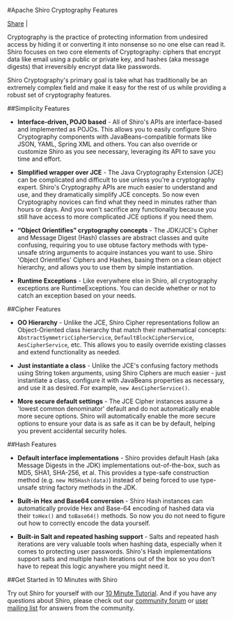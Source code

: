 <a name="CryptographyFeatures-ApacheShiroCryptographyFeatures"></a>
#Apache Shiro Cryptography Features

<div class="addthis_toolbox addthis_default_style">
    <a class="addthis_button_compact" href="http://www.addthis.com/bookmark.php?v=250&amp;pubid=ra-4d66ef016022c3bd">Share</a>
    <span class="addthis_separator">|</span>
    <a class="addthis_button_preferred_1"></a>
    <a class="addthis_button_preferred_2"></a>
    <a class="addthis_button_preferred_3"></a>
    <a class="addthis_button_preferred_4"></a>
</div>
<script type="text/javascript">var addthis_config = {"data_track_clickback":true};</script>
<script type="text/javascript" src="http://s7.addthis.com/js/250/addthis_widget.js#pubid=ra-4d66ef016022c3bd"></script>


Cryptography is the practice of protecting information from undesired access by hiding it or converting it into nonsense so no one else can read it. Shiro focuses on two core elements of Cryptography: ciphers that encrypt data like email using a public or private key, and hashes (aka message digests) that irreversibly encrypt data like passwords.

Shiro Cryptography's primary goal is take what has traditionally be an extremely complex field and make it easy for the rest of us while providing a robust set of cryptography features.

<a name="CryptographyFeatures-SimplicityFeatures"></a>
##Simplicity Features

*   **Interface-driven, POJO based** - All of Shiro's APIs are interface-based and implemented as POJOs. This allows you to easily configure Shiro Cryptography components with JavaBeans-compatible formats like JSON, YAML, Spring XML and others. You can also override or customize Shiro as you see necessary, leveraging its API to save you time and effort.

*   **Simplified wrapper over JCE** - The Java Cryptography Extension (JCE) can be complicated and difficult to use unless you're a cryptography expert. Shiro's Cryptography APIs are much easier to understand and use, and they dramatically simplify JCE concepts. So now even Cryptography novices can find what they need in minutes rather than hours or days. And you won't sacrifice any functionality because you still have access to more complicated JCE options if you need them.

*   **“Object Orientifies” cryptography concepts** - The JDK/JCE's Cipher and Message Digest (Hash) classes are abstract classes and quite confusing, requiring you to use obtuse factory methods with type-unsafe string arguments to acquire instances you want to use. Shiro 'Object Orientifies' Ciphers and Hashes, basing them on a clean object hierarchy, and allows you to use them by simple instantiation.

*   **Runtime Exceptions** - Like everywhere else in Shiro, all cryptography exceptions are RuntimeExceptions. You can decide whether or not to catch an exception based on your needs.

<a name="CryptographyFeatures-CipherFeatures"></a>
##Cipher Features

*   **OO Hierarchy** - Unlike the JCE, Shiro Cipher representations follow an Object-Oriented class hierarchy that match their mathematical concepts: `AbstractSymmetricCipherService`, `DefaultBlockCipherService`, `AesCipherService`, etc. This allows you to easily override existing classes and extend functionality as needed.

*   **Just instantiate a class** - Unlike the JCE's confusing factory methods using String token arguments, using Shiro Ciphers are much easier - just instantiate a class, configure it with JavaBeans properties as necessary, and use it as desired. For example, `new AesCipherService()`.

*   **More secure default settings** - The JCE Cipher instances assume a 'lowest common denominator' default and do not automatically enable more secure options. Shiro will automatically enable the more secure options to ensure your data is as safe as it can be by default, helping you prevent accidental security holes.

<a name="CryptographyFeatures-HashFeatures"></a>
##Hash Features

*   **Default interface implementations** - Shiro provides default Hash (aka Message Digests in the JDK) implementations out-of-the-box, such as MD5, SHA1, SHA-256, et al. This provides a type-safe construction method (e.g. `new Md5Hash(data)`) instead of being forced to use type-unsafe string factory methods in the JDK.

*   **Built-in Hex and Base64 conversion** - Shiro Hash instances can automatically provide Hex and Base-64 encoding of hashed data via their `toHex()` and `toBase64()` methods. So now you do not need to figure out how to correctly encode the data yourself.

*   **Built-in Salt and repeated hashing support** - Salts and repeated hash iterations are very valuable tools when hashing data, especially when it comes to protecting user passwords. Shiro's Hash implementations support salts and multiple hash iterations out of the box so you don't have to repeat this logic anywhere you might need it.

<a name="CryptographyFeatures-GetStartedin10MinuteswithShiro"></a>
##Get Started in 10 Minutes with Shiro

Try out Shiro for yourself with our [10 Minute Tutorial](10-minute-tutorial.html "10 Minute Tutorial"). And if you have any questions about Shiro, please check out our [community forum](forums.html "Forums") or [user mailing list](mailing-lists.html "Mailing Lists") for answers from the community.
<input type="hidden" id="ghEditPage" value="cryptography-features.md"></input>
